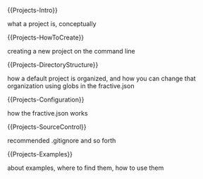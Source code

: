 {{Projects-Intro}}

what a project is, conceptually

{{Projects-HowToCreate}}

creating a new project on the command line

{{Projects-DirectoryStructure}}

how a default project is organized, and how you can change that organization using globs in the fractive.json

{{Projects-Configuration}}

how the fractive.json works

{{Projects-SourceControl}}

recommended .gitignore and so forth

{{Projects-Examples}}

about examples, where to find them, how to use them
